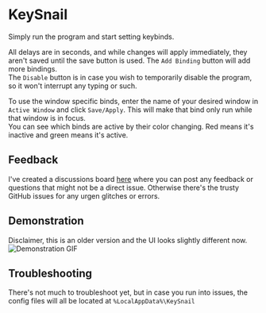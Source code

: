 ﻿# KeySnail

Simply run the program and start setting keybinds.

All delays are in seconds, and while changes will apply immediately, they aren't saved until the save button is used. The `Add Binding` button will add more bindings.  
The `Disable` button is in case you wish to temporarily disable the program, so it won't interrupt any typing or such.

To use the window specific binds, enter the name of your desired window in `Active Window` and click `Save/Apply`. This will make that bind only run while that window is in focus.  
You can see which binds are active by their color changing. Red means it's inactive and green means it's active.

## Feedback
I've created a discussions board [here](https://github.com/jeppevinkel/KeySnail/discussions) where you can post any feedback or questions that might not be a direct issue. Otherwise there's the trusty GitHub issues for any urgen glitches or errors.

## Demonstration
Disclaimer, this is an older version and the UI looks slightly different now.
![Demonstration GIF](./assets/named-window-demo.gif)

## Troubleshooting
There's not much to troubleshoot yet, but in case you run into issues, the config files will all be located at `%LocalAppData%\KeySnail`
